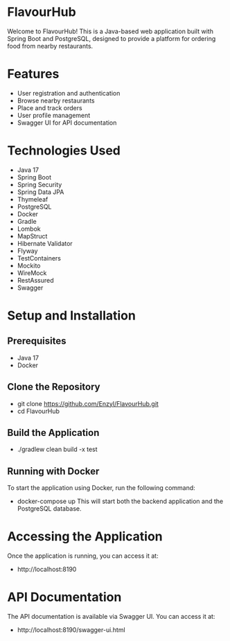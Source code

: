 # FlavourHub
Welcome to FlavourHub! This is a Java-based web application built with Spring Boot and PostgreSQL, designed to provide a platform for ordering food from nearby restaurants.

# Features
* User registration and authentication
* Browse nearby restaurants
* Place and track orders
* User profile management
* Swagger UI for API documentation
  
# Technologies Used
* Java 17
* Spring Boot
* Spring Security
* Spring Data JPA
* Thymeleaf
* PostgreSQL
* Docker
* Gradle
* Lombok
* MapStruct
* Hibernate Validator
* Flyway
* TestContainers
* Mockito
* WireMock
* RestAssured
* Swagger

  
# Setup and Installation
## Prerequisites
* Java 17
* Docker

## Clone the Repository
* git clone https://github.com/Enzyl/FlavourHub.git
* cd FlavourHub
## Build the Application
* ./gradlew clean build -x test

## Running with Docker
To start the application using Docker, run the following command:
* docker-compose up
This will start both the backend application and the PostgreSQL database.

# Accessing the Application
Once the application is running, you can access it at:
* http://localhost:8190
  
# API Documentation
The API documentation is available via Swagger UI. You can access it at:
* http://localhost:8190/swagger-ui.html
